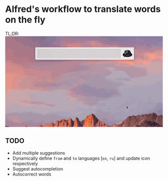 # Alfred's workflow to translate words on the fly

TL;DR:
![tl;dr](tldr.gif)

## TODO

  - Add multiple suggestions
  - Dynamically define `from` and `to` languages [`en`, `ru`] and update icon respectively
  - Suggest autocompletion
  - Autocorrect words
